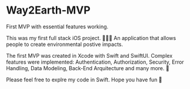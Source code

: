 # Way2Earth-MVP
First MVP with essential features working.


This was my first full stack iOS project. 🧑🏻‍🔬
An application that allows people to create environmental postive impacts. 

The first MVP was created in Xcode with Swift and SwiftUI. 
Complex features were implemented: Authentication, Authorization, Security, Error Handling, Data Modeling, Back-End Arquitecture and many more. 📲 

Please feel free to explre my code in Swift. 
Hope you have fun 🌱

